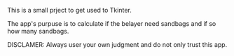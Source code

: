 This is a small prject to get used to Tkinter. 

The app's purpuse is to calculate if the belayer need sandbags and if so how many sandbags. 

DISCLAMER: Always user your own judgment and do not only trust this app. 